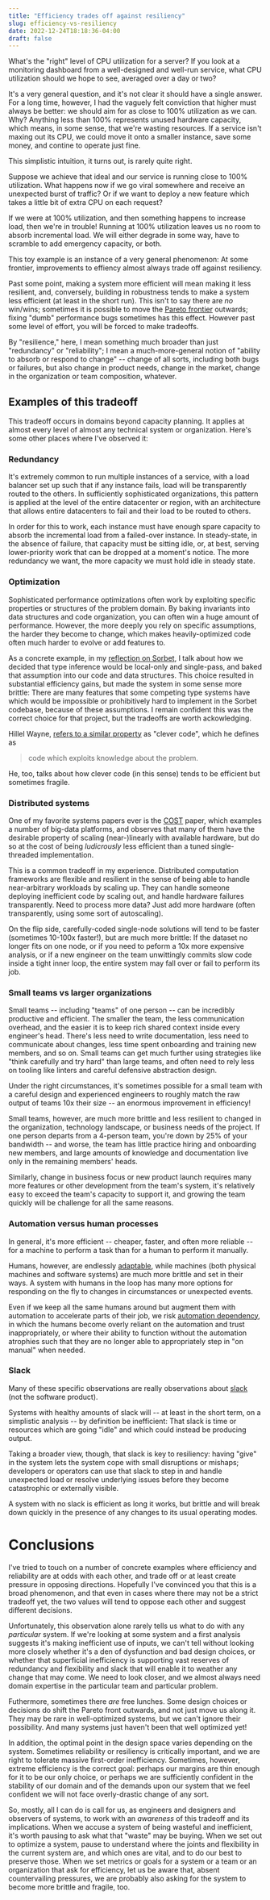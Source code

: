 ```yaml
---
title: "Efficiency trades off against resiliency"
slug: efficiency-vs-resiliency
date: 2022-12-24T18:18:36-04:00
draft: false
---
```


What's the "right" level of CPU utilization for a server? If you look at a monitoring dashboard from a well-designed and well-run service, what CPU utilization should we hope to see, averaged over a day or two?

It's a very general question, and it's not clear it should have a single answer. For a long time, however, I had the vaguely felt conviction that higher must always be better: we should aim for as close to 100% utilization as we can. Why? Anything less than 100% represents unused hardware capacity, which means, in some sense, that we're wasting resources. If a service isn't maxing out its CPU, we could move it onto a smaller instance, save some money, and contine to operate just fine.

This simplistic intuition, it turns out, is rarely quite right.

Suppose we achieve that ideal and our service is running close to 100% utilization. What happens now if we go viral somewhere and receive an unexpected burst of traffic? Or if we want to deploy a new feature which takes a little bit of extra CPU on each request?

If we were at 100% utilization, and then something happens to increase load, then we're in trouble! Running at 100% utilization leaves us no room to absorb incremental load. We will either degrade in some way, have to scramble to add emergency capacity, or both.

This toy example is an instance of a very general phenomenon: At some frontier, improvements to effiency almost always trade off against resiliency.

Past some point, making a system more efficient will mean making it less resilient, and, conversely, building in robustness tends to make a system less efficient (at least in the short run). This isn't to say there are *no* win/wins; sometimes it is possible to move the [Pareto frontier][pareto] outwards; fixing "dumb" performance bugs sometimes has this effect. However past some level of effort, you will be forced to make tradeoffs.

By "resilience," here, I mean something much broader than just "redundancy" or "reliability"; I mean a much-more-general notion of "ability to absorb or respond to change" -- change of all sorts, including both bugs or failures, but also change in product needs, change in the market, change in the organization or team composition, whatever.

[pareto]: https://en.wikipedia.org/wiki/Pareto_front

## Examples of this tradeoff

This tradeoff occurs in domains beyond capacity planning. It applies at almost every level of almost any technical system or organization. Here's some other places where I've observed it:

### Redundancy

It's extremely common to run multiple instances of a service, with a load balancer set up such that if any instance fails, load will be transparently routed to the others. In sufficiently sophisticated organizations, this pattern is applied at the level of the entire datacenter or region, with an architecture that allows entire datacenters to fail and their load to be routed to others.

In order for this to work, each instance must have enough spare capacity to absorb the incremental load from a failed-over instance. In steady-state, in the absence of failure, that capacity must be sitting idle, or, at best, serving lower-priority work that can be dropped at a moment's notice. The more redundancy we want, the more capacity we must hold idle in steady state.

### Optimization

Sophisticated performance optimizations often work by exploiting specific properties or structures of the problem domain. By baking invariants into data structures and code organization, you can often win a huge amount of performance. However, the more deeply you rely on specific assumptions, the harder they become to change, which makes heavily-optimized code often much harder to evolve or add features to.

As a concrete example, in my [reflection on Sorbet][sorbet-fast], I talk about how we decided that type inference would be local-only and single-pass, and baked that assumption into our code and data structures. This choice resulted in substantial efficiency gains, but made the system in some sense more brittle: There are many features that some competing type systems have which would be impossible or prohibitively hard to implement in the Sorbet codebase, because of these assumptions. I remain confident this was the correct choice for that project, but the tradeoffs are worth ackowledging.

Hillel Wayne, [refers to a similar property][clever] as "clever code", which he defines as

> code which exploits knowledge about the problem.

He, too, talks about how clever code (in this sense) tends to be efficient but sometimes fragile.

[sorbet-fast]: https://blog.nelhage.com/post/why-sorbet-is-fast/#local-only-inference
[clever]: https://www.hillelwayne.com/post/cleverness/


### Distributed systems

One of my favorite systems papers ever is the [COST][cost] paper, which examples a number of big-data platforms, and observes that many of them have the desirable property of scaling (near-)linearly with available hardware, but do so at the cost of being *ludicrously* less efficient than a tuned single-threaded implementation.

This is a common tradeoff in my experience. Distributed computation frameworks are flexible and resilient in the sense of being able to handle near-arbitrary workloads by scaling up.  They can handle someone deploying inefficient code by scaling out, and handle hardware failures transparently. Need to process more data? Just add more hardware (often transparently, using some sort of autoscaling).

On the flip side, carefully-coded single-node solutions will tend to be faster (sometimes 10-100x faster!), but are much more brittle: If the dataset no longer fits on one node, or if you need to peform a 10x more expensive analysis, or if a new engineer on the team unwittingly commits slow code inside a tight inner loop, the entire system may fall over or fail to perform its job.

[cost]: https://www.usenix.org/system/files/conference/hotos15/hotos15-paper-mcsherry.pdf


### Small teams vs larger organizations

Small teams -- including "teams" of one person -- can be incredibly productive and efficient. The smaller the team, the less communication overhead, and the easier it is to keep rich shared context inside every engineer's head. There's less need to write documentation, less need to communicate about changes, less time spent onboarding and training new members, and so on. Small teams can get much further using strategies like "think carefully and try hard" than large teams, and often need to rely less on tooling like linters and careful defensive abstraction design.

Under the right circumstances, it's sometimes possible for a small team with a careful design and experienced engineers to roughly match the raw output of teams 10x their size -- an enormous improvement in efficiency!

Small teams, however, are much more brittle and less resilient to changed in the organization, technology landscape, or business needs of the project. If one person departs from a 4-person team, you're down by 25% of your bandwidth -- and worse, the team has little practice hiring and onboarding new members, and large amounts of knowledge and documentation live only in the remaining members' heads.

Similarly, change in business focus or new product launch requires many more features or other development from the team's system, it's relatively easy to exceed the team's capacity to support it, and growing the team quickly will be challenge for all the same reasons.

### Automation versus human processes

In general, it's more efficient -- cheaper, faster, and often more reliable -- for a machine to perform a task than for a human to perform it manually.

Humans, however, are endlessly [adaptable][adaptable], while machines (both physical machines and software systems) are much more brittle and set in their ways. A system with humans in the loop has many more options for responding on the fly to changes in circumstances or unexpected events.

Even if we keep all the same humans around but augment them with automation to accelerate parts of their job, we risk [automation dependency][dependency], in which the humans become overly reliant on the automation and trust inappropriately, or where their ability to function without the automation atrophies such that they are no longer able to appropriately step in "on manual" when needed.

[adaptable]: https://how.complexsystems.fail/#12
[dependency]: https://www.aopa.org/news-and-media/all-news/2013/september/01/proficient-pilot-automation-dependency

### Slack

Many of these specific observations are really observations about [slack][slack] (not the software product).

Systems with healthy amounts of slack will -- at least in the short term, on a simplistic analysis -- by definition be inefficient: That slack is time or resources which are going "idle" and which could instead be producing output.

Taking a broader view, though, that slack is key to resiliency: having "give" in the system lets the system cope with small disruptions or mishaps; developers or operators can use that slack to step in and handle unexpected load or resolve underlying issues before they become catastrophic or externally visible.

A system with no slack is efficient as long it works, but brittle and will break down quickly in the presence of any changes to its usual operating modes.

[slack]: https://www.amazon.com/Slack-Getting-Burnout-Busywork-Efficiency/dp/0767907698


# Conclusions

I've tried to touch on a number of concrete examples where efficiency and reliability are at odds with each other, and trade off or at least create pressure in opposing directions. Hopefully I've convinced you that this is a broad phenomenon, and that even in cases where there may not be a strict tradeoff yet, the two values will tend to oppose each other and suggest different decisions.

Unfortunately, this observation alone rarely tells us what to do with any _particular_ system. If we're looking at some system and a first analysis suggests it's making inefficient use of inputs, we can't tell without looking more closely whether it's a den of dysfunction and bad design choices, or whether that superficial inefficiency is supporting vast reserves of redundancy and flexibility and slack that will enable it to weather any change that may come. We need to look closer, and we almost always need domain expertise in the particular team and particular problem.

Futhermore, sometimes there _are_ free lunches. Some design choices or decisions do shift the Pareto front outwards, and not just move us along it. They may be rare in well-optimized systems, but we can't ignore their possibility. And many systems just haven't been that well optimized yet!

In addition, the optimal point in the design space varies depending on the system. Sometimes reliability or resiliency is critically important, and we are right to tolerate massive first-order inefficiency. Sometimes, however, extreme efficiency is the correct goal: perhaps our margins are thin enough for it to be our only choice, or perhaps we are sufficiently confident in the stability of our domain and of the demands upon our system that we feel confident we will not face overly-drastic change of any sort.

So, mostly, all I can do is call for us, as engineers and designers and observers of systems, to work with an _awareness_ of this tradeoff and its implications. When we accuse a system of being wasteful and inefficient, it's worth pausing to ask what that "waste" may be buying. When we set out to optimize a system, pause to understand where the joints and flexibility in the current system are, and which ones are vital, and to do our best to preserve those. When we set metrics or goals for a system or a team or an organization that ask for efficiency, let us be aware that, absent countervailing pressures, we are probably also asking for the system to become more brittle and fragile, too.

<!--

- hillel cleverness blog post?
- define "resiliency"?

- one-person vs team
- optimized code vs naive
- C++ w/ tightly-packed data structures vs Python
- microservices?
-->
